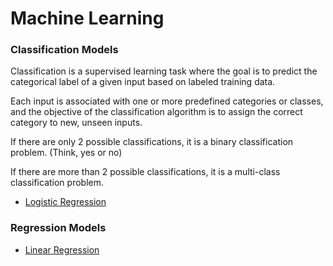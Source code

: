 # Machine Learning

### Classification Models

Classification is a supervised learning task where the goal is to predict the categorical label of a given input based on labeled training data.

Each input is associated with one or more predefined categories or classes, and the objective of the classification algorithm is to assign the correct category to new, unseen inputs.

If there are only 2 possible classifications, it is a binary classification problem. (Think, yes or no)

If there are more than 2 possible classifications, it is a multi-class classification problem.

- [Logistic Regression](/Logistic-Regression.md)

### Regression Models

- [Linear Regression](/Linear-Regression.md)
